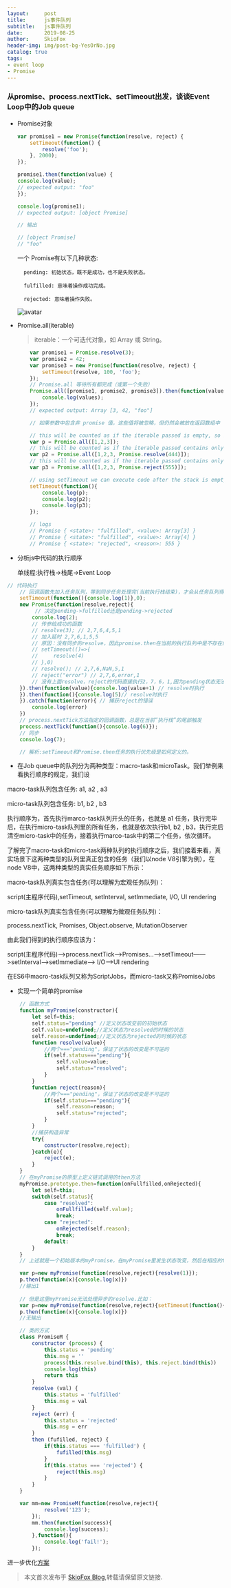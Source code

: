 ```yaml
---
layout:     post
title:      js事件队列
subtitle:   js事件队列
date:       2019-08-25
author:     SkioFox
header-img: img/post-bg-YesOrNo.jpg
catalog: true
tags:
- event loop
- Promise
---
```


### 从promise、process.nextTick、setTimeout出发，谈谈Event Loop中的Job queue

- Promise对象
    ```js
    var promise1 = new Promise(function(resolve, reject) {
        setTimeout(function() {
            resolve('foo');
        }, 2000);
    });

    promise1.then(function(value) {
    console.log(value);
    // expected output: "foo"
    });

    console.log(promise1);
    // expected output: [object Promise]

    // 输出

    // [object Promise]
    // "foo"
    ```
    一个 Promise有以下几种状态:

        pending: 初始状态，既不是成功，也不是失败状态。

        fulfilled: 意味着操作成功完成。

        rejected: 意味着操作失败。

    ![avatar](/img/js/promises.png)
- Promise.all(iterable)

    > iterable：一个可迭代对象，如 Array 或 String。

    ```js
        var promise1 = Promise.resolve(3);
        var promise2 = 42;
        var promise3 = new Promise(function(resolve, reject) {
            setTimeout(resolve, 100, 'foo');
        });
        // Promise.all 等待所有都完成（或第一个失败）
        Promise.all([promise1, promise2, promise3]).then(function(values) {
            console.log(values);
        });
        // expected output: Array [3, 42, "foo"]

        // 如果参数中包含非 promise 值，这些值将被忽略，但仍然会被放在返回数组中（如果 promise 完成的话）：

        // this will be counted as if the iterable passed is empty, so it gets fulfilled
        var p = Promise.all([1,2,3]);
        // this will be counted as if the iterable passed contains only the resolved promise with value "444", so it gets fulfilled
        var p2 = Promise.all([1,2,3, Promise.resolve(444)]);
        // this will be counted as if the iterable passed contains only the rejected promise with value "555", so it gets rejected
        var p3 = Promise.all([1,2,3, Promise.reject(555)]);

        // using setTimeout we can execute code after the stack is empty
        setTimeout(function(){
            console.log(p);
            console.log(p2);
            console.log(p3);
        });

        // logs
        // Promise { <state>: "fulfilled", <value>: Array[3] }
        // Promise { <state>: "fulfilled", <value>: Array[4] }
        // Promise { <state>: "rejected", <reason>: 555 }
    ```


- 分析js中代码的执行顺序

    单线程:执行栈->栈尾->Event Loop

```js
// 代码执行
    // 回调函数先加入任务队列，等到同步任务处理完(当前执行栈结束)，才会从任务队列得到执行
    setTimeout(function(){console.log(1)},0);
    new Promise(function(resolve,reject){
         // 决定pending->fulfilled还是pending->rejected
        console.log(2);
        // 传参给成功的函数 
        // resolve(3); // 2,7,6,4,5,1
        // 加入延时 2,7,6,1,5,5
        // 原因：没有同步的resolve，因此promise.then在当前的执行队列中是不存在的，只有promise从pending转移到resolve，才会有then方法
        // setTimeout(()=>{
        //     resolve(4)
        // },0)
        // resolve(); // 2,7,6,NaN,5,1
        // reject("error") // 2,7,6,error,1
        // 没有上面resolve，reject的代码直接执行2，7，6，1,因为pending状态无法改变
    }).then(function(value){console.log(value+1) // resolve时执行
    }).then(function(){console.log(5)// resolve时执行
    }).catch(function(error){ // 捕获reject的错误
        console.log(error) 
    })
    // process.nextTick方法指定的回调函数，总是在当前”执行栈”的尾部触发
    process.nextTick(function(){console.log(6)});
    // 同步
    console.log(7);

    // 解析:setTimeout和Promise.then任务的执行优先级是如何定义的。

```
- 在Job queue中的队列分为两种类型：macro-task和microTask。我们举例来看执行顺序的规定，我们设

macro-task队列包含任务: a1, a2 , a3

micro-task队列包含任务: b1, b2 , b3

执行顺序为，首先执行marco-task队列开头的任务，也就是 a1 任务，执行完毕后，在执行micro-task队列里的所有任务，也就是依次执行b1, b2 , b3，执行完后清空micro-task中的任务，接着执行marco-task中的第二个任务，依次循环。

了解完了macro-task和micro-task两种队列的执行顺序之后，我们接着来看，真实场景下这两种类型的队列里真正包含的任务（我们以node V8引擎为例），在node V8中，这两种类型的真实任务顺序如下所示：

macro-task队列真实包含任务(可以理解为宏观任务队列)：

script(主程序代码),setTimeout, setInterval, setImmediate, I/O, UI rendering

micro-task队列真实包含任务(可以理解为微观任务队列)：

process.nextTick, Promises, Object.observe, MutationObserver

由此我们得到的执行顺序应该为：

script(主程序代码)—>process.nextTick—>Promises...——>setTimeout——>setInterval——>setImmediate——> I/O——>UI rendering

在ES6中macro-task队列又称为ScriptJobs，而micro-task又称PromiseJobs

- 实现一个简单的promise

```js
    // 函数方式
    function myPromise(constructor){
        let self=this;
        self.status="pending" //定义状态改变前的初始状态
        self.value=undefined;//定义状态为resolved的时候的状态
        self.reason=undefined;//定义状态为rejected的时候的状态
        function resolve(value){
            //两个==="pending"，保证了状态的改变是不可逆的
            if(self.status==="pending"){
                self.value=value;
                self.status="resolved";
            }
        }
        function reject(reason){
            //两个==="pending"，保证了状态的改变是不可逆的
            if(self.status==="pending"){
                self.reason=reason;
                self.status="rejected";
            }
        }
        //捕获构造异常
        try{
            constructor(resolve,reject);
        }catch(e){
            reject(e);
        }
    }
    // 在myPromise的原型上定义链式调用的then方法
    myPromise.prototype.then=function(onFullfilled,onRejected){
        let self=this;
        switch(self.status){
            case "resolved":
                onFullfilled(self.value);
                break;
            case "rejected":
                onRejected(self.reason);
                break;
            default:       
        }
    }
    // 上述就是一个初始版本的myPromise，在myPromise里发生状态改变，然后在相应的then方法里面根据不同的状态可以执行不同的操作。

    var p=new myPromise(function(resolve,reject){resolve(1)});
    p.then(function(x){console.log(x)})
    //输出1
    
    // 但是这里myPromise无法处理异步的resolve.比如：
    var p=new myPromise(function(resolve,reject){setTimeout(function(){resolve(1)},1000)});
    p.then(function(x){console.log(x)})
    //无输出
```

```js
    // 类的方式
    class PromiseM {
        constructor (process) {
            this.status = 'pending'
            this.msg = ''
            process(this.resolve.bind(this), this.reject.bind(this))
            console.log(this)
            return this
        }
        resolve (val) {
            this.status = 'fulfilled'
            this.msg = val
        }
        reject (err) {
            this.status = 'rejected'
            this.msg = err
        }
        then (fufilled, reject) {
            if(this.status === 'fulfilled') {
                fufilled(this.msg)
            }
            if(this.status === 'rejected') {
                reject(this.msg)
            }
        }
    }

    var mm=new PromiseM(function(resolve,reject){
            resolve('123');
        });
        mm.then(function(success){
            console.log(success);
        },function(){
            console.log('fail!');
        });
```
进一步优化[方案](https://github.com/forthealllight/blog/issues/4)


> 本文首次发布于 [SkioFox Blog](http://blog.skiofox.top),转载请保留原文链接.